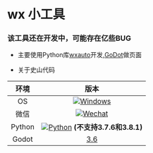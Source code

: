# wx 小工具


### 该工具还在开发中，可能存在亿些BUG
* 主要使用Python库[wxauto](https://github.com/cluic/wxauto)开发,[GoDot](https://godotengine.org/)做页面


* 关于史山代码



|  环境  | 版本 |
| :----: | :--: |
|   OS   | [![Windows](https://img.shields.io/badge/Windows-10\|11\|Server2016+-white?logo=windows&logoColor=white)](https://www。microsoft.com/)  |
|  微信  | [![Wechat](https://img.shields.io/badge/%E5%BE%AE%E4%BF%A1-3.9.11.X-07c160?logo=wechat&logoColor=white)](https://github.com/tom-snow/wechat-windows-versions/releases/download/v3.9.11.17/WeChatSetup-3.9.11.17.exe) |
| Python | [![Python](https://img.shields.io/badge/Python-3.X-blue?logo=python&logoColor=white)](https://www.python.org/) **(不支持3.7.6和3.8.1)**|
| Godot | [3.6](https://github.com/godotengine/godot/releases/download/3.6-stable/Godot_v3.6-stable_win64.exe.zip)



